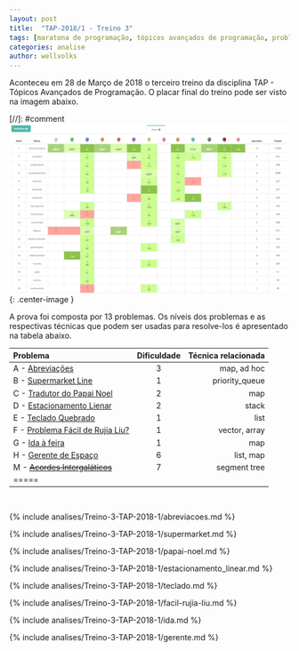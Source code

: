 ```yaml
---
layout: post
title:  "TAP-2018/1 - Treino 3"
tags: [maratona de programação, tópicos avançados de programação, problemset, analise]
categories: analise
author: wellvolks
---
```


Aconteceu em 28 de Março de 2018 o terceiro treino da disciplina TAP - Tópicos
Avançados de Programação. O placar final do treino pode ser visto na imagem
abaixo.

[//]: #comment ![Placar final do Treino-3 - TAP/2018-1](/_assets/images/placar-treino-3-tap-2018-1.png){: .center-image }


A prova foi composta por 13 problemas. Os níveis dos problemas e as respectivas técnicas que podem ser usadas para resolve-los é apresentado na tabela abaixo.

| Problema                                                          | Dificuldade | Técnica relacionada |
|:------------------------------------------------------------------|:-----------:|--------------------:|
| A - <a href="#abreviacoes">Abreviações</a>                        | 3           | map, ad hoc         |
| B - <a href="#supermarket">Supermarket Line</a>                   | 1           | priority_queue      |
| C - <a href="#papai-noel">Tradutor do Papai Noel</a>              | 2           | map                 |
| D - <a href="#estacionamento_linear">Estacionamento Lienar</a>    | 2           | stack               |
| E - <a href="#teclado">Teclado Quebrado</a>                       | 1           | list                |
| F - <a href="#facil-rujia-liu">Problema Fácil de Rujia Liu?</a>   | 1           | vector, array       |
| G - <a href="#ida">Ida à feira</a>                                | 1           | map                 |
| H - <a href="#gerente">Gerente de Espaço</a>                      | 6           | list, map           |
| M - <strike><a href="#gerente">Acordes Intergaláticos</a></strike>| 7           | segment tree        |
| =====

<br>

{% include analises/Treino-3-TAP-2018-1/abreviacoes.md %}

{% include analises/Treino-3-TAP-2018-1/supermarket.md %}

{% include analises/Treino-3-TAP-2018-1/papai-noel.md %}

{% include analises/Treino-3-TAP-2018-1/estacionamento_linear.md %}

{% include analises/Treino-3-TAP-2018-1/teclado.md %}

{% include analises/Treino-3-TAP-2018-1/facil-rujia-liu.md %}

{% include analises/Treino-3-TAP-2018-1/ida.md %}

{% include analises/Treino-3-TAP-2018-1/gerente.md %}
